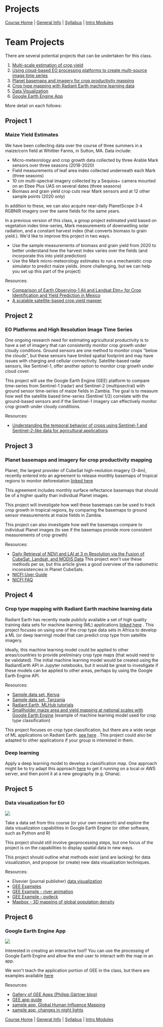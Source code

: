 Projects
================

[Course Home](../README.md) | [General Info](general-information.md) |
[Syllabus](syllabus.md) | [Intro Modules](introductory-modules.md)

# Team Projects

There are several potential projects that can be undertaken for this
class.

1.  [Multi-scale estimation of crop yield](#project-1)
2.  [Using cloud-based EO processing platforms to create multi-source
    image time series](#project-2)
3.  [Planet basemaps and imagery for crop productivity mapping](#project-3)
4.  [Crop type mapping with Radiant Earth machine learning data](#project-4)
5.  [Data Visualization](#project-5)
6.  [Google Earth Engine App](#project-6)

More detail on each follows:

## Project 1

### Maize Yield Estimates

We have been collecting data over the course of three summers in a
maize/corn field at Whittier Farms, in Sutton, MA. Data include:

  - Micro-meteorology and crop growth data collected by three Arable
    Mark sensors over three seasons (2018-2020)
  - Field measurements of leaf area index collected underneath each Mark
    (three seasons)
  - 10 cm multi-spectral imagery collected by a Sequioa+ camera mounted
    on an Ebee Plus UAS on several dates (three seasons)
  - Biomass and grain yield crop cuts near Mark sensors and at 12 other sample points (2020 only)
  
In addition to these, we can also acquire near-daily PlanetScope 3-4
RGBNIR imagery over the same fields for the same years.

In a previous version of this class, a group project estimated yield based on vegetation index time-series, Mark measurements of downwelling solar radiation, and a constant harvest index (that converts biomass to grain yield.). We'd like to improve this project in two ways.

  - Use the sample measurements of biomass and grain yield from 2020 to better understand how the harvest index varies over the fields (and incorporate this into yield prediction)
  - Use the Mark micro-meteorology estimates to run a mechanistic crop
    simulator to predict maize yields. (more challenging, but we can help you set up this part of the project)

Resources:

  - [Comparison of Earth Observing-1 Ali and Landsat Etm+ for Crop Identification and Yield Prediction in Mexico](https://doi.org/10.1109/TGRS.2003.812909) 
  - [A scalable satellite-based crop yield mapper](https://www.sciencedirect.com/science/article/pii/S0034425715001637?casa_token=NGW1f60fascAAAAA:9ueYxn6fxuSQ1dVlT7l9w9tetR7vtqPPwhTOpa5gyR1oemRMEsPM24NqqcFb6UyBXHXLpmEjuw)

## Project 2

### EO Platforms and High Resolution Image Time Series

One ongoing research need for estimating agricultural productivity is to
have a set of imagery that can consistently monitor crop growth under cloudy conditions. Ground sensors are one method to monitor crops "below the clouds", but these sensors have limited spatial footprint and may have issues with charging and cellular connectivity. Satellite-based radar sensors, like Sentinel-1, offer another option to monitor crop growth under cloud cover.

This project will use the Google Earth Engine (GEE) platform to compare time-series from Sentinel-1 (radar) and Sentinel-2 (multipsectral) with ground sensor time-series of maize fields in Zambia. The goal is to measure how well the satellite based time-series (Sentinel 1/2) correlate with the ground-based sensors and if the Sentinel-1 imagery can effectively monitor crop growth under cloudy conditions.

Resources:

  - [Understanding the temporal behavior of crops using Sentinel-1 and Sentinel-2-like data for agricultural applications](https://doi.org/10.1016/j.rse.2017.07.015)

## Project 3

### Planet basemaps and imagery for crop productivity mapping

Planet, the largest provider of CubeSat high-reolution imagery (3-4m), recently entered into an agreement to release monthly basemaps of tropical regions to monitor deforestation [linked here](https://www.planet.com/pulse/planet-ksat-and-airbus-awarded-first-ever-global-contract-to-combat-deforestation/)

This agreement includes monthly surface reflectance basemaps that should be of a higher quality than individual Planet images. 

This project will investigate how well these basemaps can be used to track crop growth in tropical regions, by comparing the basemaps to ground sensor measurements at maize fields in Zambia. 

This project can also investigate how well the basemaps compare to individual Planet images (to see if the basemaps provide more consistent measurements of crop growth)

Resources:

  - [Daily Retrieval of NDVI and LAI at 3 m Resolution via the Fusion of CubeSat, Landsat, and MODIS Data](https://doi.org/10.3390/rs10060890) This project won't use these methods per se, but this article gives a good overview of the radiometric inconsistencies in Planet CubeSats.
  - [NICFI User Guide](https://assets.planet.com/docs/NICFI_UserGuidesFAQ.pdf)
  - [NICFI FAQ](https://assets.planet.com/docs/NICFI_General_FAQs.pdf)

## Project 4

### Crop type mapping with Radiant Earth machine learning data 

Radiant Earth has recently made publicly available a set of high quality training data sets for machine learning (ML) applications [linked here](https://www.mlhub.earth/) . This project focuses on using one of the crop type data sets in Africa to develop a ML (or deep learning) model that can predict crop type from satellite imagery. 

Ideally, this machine learning model could be applied to other areas/countries to provide preliminary crop type maps (that would need to be validated). The initial machine learning model would be created using the RadiantEarth API in Jupyter notebooks, but it would be great to investigate if these models can be applied to other areas, perhaps by using the Google Earth Engine API. 

Resources:

  - [Sample data set, Kenya](http://registry.mlhub.earth/10.34911/rdnt.u41j87/)
  - [Sample data set, Tanzania](http://registry.mlhub.earth/10.34911/rdnt.5vx40r/)
  - [Radiant Earth, MLHub tutorials](https://github.com/radiantearth/mlhub-tutorials/blob/main/notebooks/radiant-mlhub-api-know-how.ipynb)
  - [Smallholder maize area and yield mapping at national scales with Google Earth Engine](https://doi.org/10.1016/j.rse.2019.04.016) (example of machine learning model used for crop type classification)
  
This project focuses on crop type classification, but there are a wide range of ML applications on Radiant Earth. [see here](https://medium.com/radiant-earth-insights/ml/home) . This project could also be adapted to other applications if your group is interested in them.

### Deep learning

Apply a deep learning model to develop a classification map. One
approach might be to try adapt this approach
[here](https://github.com/microsoft/landcover) to get it running on a
local or AWS server, and then point it at a new geography (e.g. Ghana).

## Project 5

### Data visualization for EO 

![](https://www.unfolded.ai/de1d7053da34883ecf43aa91b989f209/temp-variations-earth-engine.gif)

Take a data set from this course (or your own research) and explore the data visualization capabilities in Google Earth Engine (or other software, such as Python and R)

This project should still involve geoprocessing steps, but one focus of the project is on the capabilities to display spatial data in new ways. 

This project should outline what methods exist (and are lacking) for data visualization, and  propose (or create) new data visualization techniques.

Resources:

  - Elsevier (journal publisher) [data visualization](https://www.elsevier.com/authors/tools-and-resources/data-visualization)
  - [GEE Examples](https://developers.google.com/earth-engine/guides/ic_visualization)
  - [GEE Example - river animation](https://medium.com/google-earth/visualizing-changing-landscapes-with-google-earth-engine-b2d502dc02a8)
  - [GEE Example - pydeck](https://medium.com/google-earth/visualizing-geospatial-data-with-pydeck-and-earth-engine-8f77ce1fc8bb)
  - [Mapbox - 3D mapping of global population density](https://blog.mapbox.com/3d-mapping-global-population-density-how-i-built-it-141785c91107)

## Project 6

### Google Earth Engine App

![](https://developers.google.com/earth-engine/images/Demo_trendy_lights.png)

Interested in creating an interactive tool? You can use the processing of Google Earth Engine and allow the end-user to interact with the map in an app. 

We won't teach the application portion of GEE in the class, but there are examples available [here](https://medium.com/google-earth/share-your-analyses-using-earth-engine-apps-1ac29939903f)

Resources:

  - [Gallery of GEE Apps (Philipp Gärtner blog)](https://philippgaertner.github.io/2020/12/ee-apps-table-searchable/)
  - [GEE app guide](https://developers.google.com/earth-engine/guides/apps)
  - [sample app, Global Human Influence Mapping ](https://earthengineedu.users.earthengine.app/view/human-impact-explorer)
  - [sample app, changes in night lights](https://jhowarth.users.earthengine.app/view/lights-change-time-neighborhood)

[Course Home](../README.md) | [General Info](general-information.md) |
[Syllabus](syllabus.md) | [Intro Modules](introductory-modules.md)
